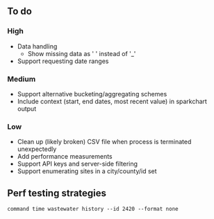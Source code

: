 ## To do
### High
- Data handling
  - Show missing data as ' ' instead of '_'
- Support requesting date ranges

### Medium
- Support alternative bucketing/aggregating schemes
- Include context (start, end dates, most recent value) in sparkchart output

### Low
- Clean up (likely broken) CSV file when process is terminated unexpectedly
- Add performance measurements
- Support API keys and server-side filtering
- Support enumerating sites in a city/county/id set

## Perf testing strategies
`command time wastewater history --id 2420 --format none`

